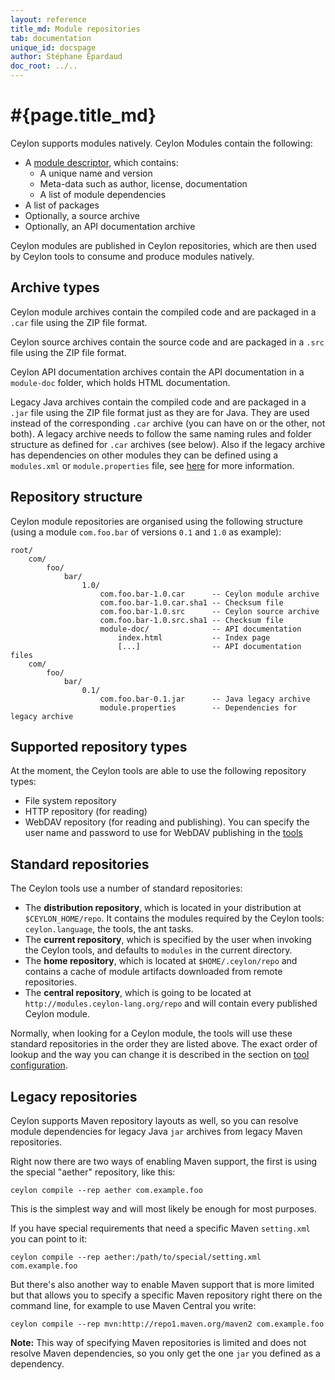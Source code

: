 ```yaml
---
layout: reference
title_md: Module repositories
tab: documentation
unique_id: docspage
author: Stéphane Épardaud
doc_root: ../..
---
```


# #{page.title_md}

Ceylon supports modules natively. Ceylon Modules contain the following:

- A [module descriptor](../structure/module), which contains:
  - A unique name and version
  - Meta-data such as author, license, documentation
  - A list of module dependencies
- A list of packages
- Optionally, a source archive
- Optionally, an API documentation archive

Ceylon modules are published in Ceylon repositories, which are then used
by Ceylon tools to consume and produce modules natively.

## Archive types

Ceylon module archives contain the compiled code and are packaged in a `.car`
file using the ZIP file format.

Ceylon source archives contain the source code and are packaged in a `.src`
file using the ZIP file format.

Ceylon API documentation archives contain the API documentation in a `module-doc`
folder, which holds HTML documentation.

Legacy Java archives contain the compiled code and are packaged in a `.jar`
file using the ZIP file format just as they are for Java. They are used instead
of the corresponding `.car` archive (you can have on or the other, not both).
A legacy archive needs to follow the same naming rules and folder structure
as defined for `.car` archives (see below). Also if the legacy archive has
dependencies on other modules they can be defined using a `modules.xml` or
`module.properties` file, see [here](../structure/module#legacy_modules) for more information.

## Repository structure

Ceylon module repositories are organised using the following structure
(using a module `com.foo.bar` of versions `0.1` and `1.0` as example):

<!-- lang: none -->
    root/
        com/
            foo/
                bar/
                    1.0/
                        com.foo.bar-1.0.car      -- Ceylon module archive
                        com.foo.bar-1.0.car.sha1 -- Checksum file
                        com.foo.bar-1.0.src      -- Ceylon source archive
                        com.foo.bar-1.0.src.sha1 -- Checksum file
                        module-doc/              -- API documentation 
                            index.html           -- Index page
                            [...]                -- API documentation files
        com/
            foo/
                bar/
                    0.1/
                        com.foo.bar-0.1.jar      -- Java legacy archive
                        module.properties        -- Dependencies for legacy archive

## Supported repository types

At the moment, the Ceylon tools are able to use the following repository types:

- File system repository
- HTTP repository (for reading)
- WebDAV repository (for reading and publishing). You can specify the user name 
  and password to use for WebDAV publishing in the [tools](../#tools) 

## Standard repositories

The Ceylon tools use a number of standard repositories:

- The **distribution repository**, which is located in your distribution at
  `$CEYLON_HOME/repo`. It contains the modules required by the Ceylon tools:
  `ceylon.language`, the tools, the ant tasks.
- The **current repository**, which is specified by the user when invoking the
  Ceylon tools, and defaults to `modules` in the current directory.
- The **home repository**, which is located at `$HOME/.ceylon/repo` and contains
  a cache of module artifacts downloaded from remote repositories.
- The **central repository**, which is going to be located at `http://modules.ceylon-lang.org/repo`
  and will contain every published Ceylon module.

Normally, when looking for a Ceylon module, the tools will use these standard repositories
in the order they are listed above. The exact order of lookup and the way you can change it
is described in the section on [tool configuration](../tool/config).

## Legacy repositories

Ceylon supports Maven repository layouts as well, so you can resolve module dependencies
for legacy Java `jar` archives from legacy Maven repositories.

Right now there are two ways of enabling Maven support, the first is using the special "aether"
repository, like this:

<!--lang: none -->
    ceylon compile --rep aether com.example.foo

This is the simplest way and will most likely be enough for most purposes.

If you have special requirements that need a specific Maven `setting.xml` you can point to it:

<!--lang: none -->
    ceylon compile --rep aether:/path/to/special/setting.xml com.example.foo

But there's also another way to enable Maven support that is more limited but that allows you
to specify a specific Maven repository right there on the command line, for example to use
Maven Central you write:

<!-- lang: none -->
    ceylon compile --rep mvn:http://repo1.maven.org/maven2 com.example.foo

**Note:** This way of specifying Maven repositories is limited and does not resolve Maven dependencies,
so you only get the one `jar` you defined as a dependency.
